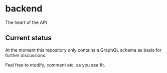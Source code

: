 # backend

The heart of the API

## Current status

At the moment this repository only contains a GraphQL schema as basis for further discussions.

Feel free to modify, comment etc. as you see fit.
